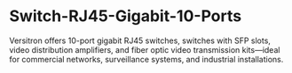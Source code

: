 # Switch-RJ45-Gigabit-10-Ports
Versitron offers 10-port gigabit RJ45 switches, switches with SFP slots, video distribution amplifiers, and fiber optic video transmission kits—ideal for commercial networks, surveillance systems, and industrial installations.
